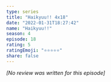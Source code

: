 ```yaml
---
type: series
title: "Haikyuu!! 4x18"
date: "2022-01-31T18:27:42"
name: "Haikyuu!!"
season: 4
episode: 18
rating: 5
ratingEmoji: "⭐️⭐️⭐️⭐️⭐️"
share: false
---
```


*[No review was written for this episode]*
